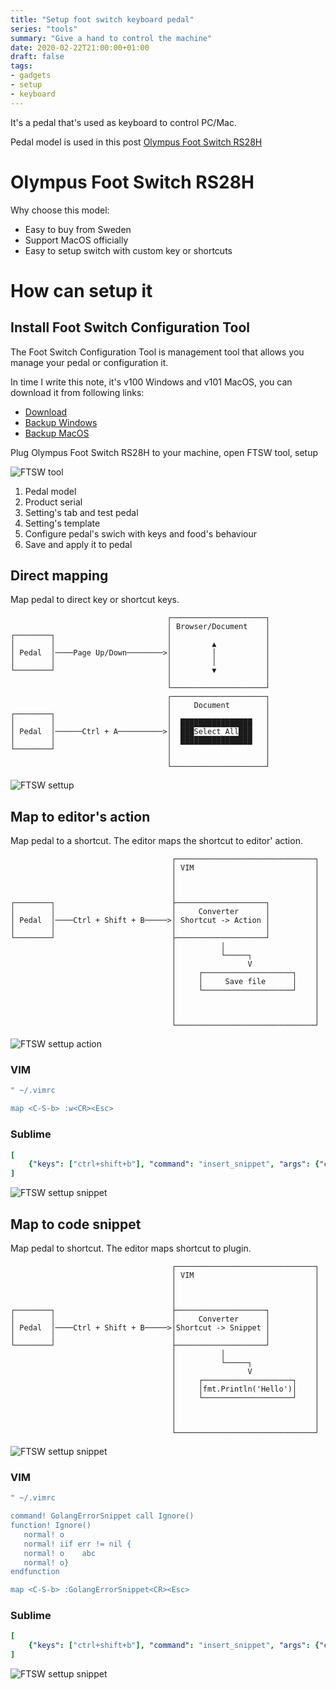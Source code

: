 ```yaml
---
title: "Setup foot switch keyboard pedal"
series: "tools"
summary: "Give a hand to control the machine"
date: 2020-02-22T21:00:00+01:00
draft: false
tags:
- gadgets
- setup
- keyboard
---
```


It's a pedal that's used as keyboard to control PC/Mac.

Pedal model is used in this post [Olympus Foot Switch RS28H](https://www.olympus.co.uk/site/en/a/audio_accessories/accessories_professional_dictation/hand_foot_controls/rs28h_footswitch/index.html)

# Olympus Foot Switch RS28H

Why choose this model:

 - Easy to buy from Sweden
 - Support MacOS officially 
 - Easy to setup switch with custom key or shortcuts

# How can setup it

## Install Foot Switch Configuration Tool

The Foot Switch Configuration Tool is management tool that allows you manage your pedal or configuration it.

In time I write this note, it's v100 Windows and v101 MacOS, you can download it from following links:
 - [Download](https://dl-support.olympus-imaging.com/odms_download/ftsw_configuration_tool/en/)
 - [Backup Windows](/files/foot-switch-keyboard-pedal/FTSW_tool_win_V100.zip)
 - [Backup MacOS](/files/foot-switch-keyboard-pedal/FTSW_tool_mac_V101.zip)

Plug Olympus Foot Switch RS28H to your machine, open FTSW tool, setup 

![FTSW tool](/images/foot-switch-keyboard-pedal/ftsw.png)

1. Pedal model
2. Product serial
3. Setting's tab and test pedal
4. Setting's template
5. Configure pedal's swich with keys and food's behaviour
6. Save and apply it to pedal

## Direct mapping

Map pedal to direct key or shortcut keys.

```
                                   ┌─────────────────────┐
                                   │ Browser/Document    │
┌────────┐                         │                     │
│        │                         │         ▲           │
│ Pedal  │────Page Up/Down────────>│         │           │
│        │                         │         │           │
└────────┘                         │         ▼           │
                                   │                     │
                                   └─────────────────────┘
                                   ┌─────────────────────┐
                                   │     Document        │
┌────────┐                         │                     │
│        │                         │  ████████████████   │
│ Pedal  │──────Ctrl + A──────────>│  ███Select All███   │
│        │                         │  ████████████████   │
└────────┘                         │                     │
                                   │                     │
                                   └─────────────────────┘
```


![FTSW settup](/images/foot-switch-keyboard-pedal/ftsw_direct_mapping.png)

## Map to editor's action

Map pedal to a shortcut. The editor maps the shortcut to editor' action.

```
                                    ┌───────────────────────────────┐
                                    │ VIM                           │
                                    │                               │
                                    │                               │
                                    │                               │
┌────────┐                          ├────────────────────┐          │
│        │                          │     Converter      │          │
│ Pedal  │────Ctrl + Shift + B─────>│ Shortcut -> Action │          │
│        │                          │                    │          │
└────────┘                          ├────────────────────┘          │
                                    │          │                    │
                                    │          └─────┐              │
                                    │                V              │
                                    │     ┌────────────────────┐    │
                                    │     │     Save file      │    │
                                    │     └────────────────────┘    │
                                    │                               │
                                    │                               │
                                    │                               │
                                    └───────────────────────────────┘
```

![FTSW settup action](/images/foot-switch-keyboard-pedal/ftsw_snippet.png)

### VIM

```YAML
" ~/.vimrc

map <C-S-b> :w<CR><Esc>
```

### Sublime

```YAML
[
	{"keys": ["ctrl+shift+b"], "command": "insert_snippet", "args": {"contents": "\nif err != nil {\n\n}"}}
]
```

![FTSW settup snippet](/images/foot-switch-keyboard-pedal/sublime_command.png)

## Map to code snippet

Map pedal to shortcut. The editor maps shortcut to plugin.

```
                                    ┌───────────────────────────────┐
                                    │ VIM                           │
                                    │                               │
                                    │                               │
                                    │                               │
┌────────┐                          ├────────────────────┐          │
│        │                          │     Converter      │          │
│ Pedal  │────Ctrl + Shift + B─────>│Shortcut -> Snippet │          │
│        │                          │                    │          │
└────────┘                          ├────────────────────┘          │
                                    │          │                    │
                                    │          └─────┐              │
                                    │                V              │
                                    │     ┌────────────────────┐    │
                                    │     │fmt.Println('Hello')│    │
                                    │     └────────────────────┘    │
                                    │                               │
                                    │                               │
                                    │                               │
                                    └───────────────────────────────┘
```

![FTSW settup snippet](/images/foot-switch-keyboard-pedal/ftsw_snippet.png)

### VIM

```YAML
" ~/.vimrc

command! GolangErrorSnippet call Ignore()
function! Ignore()
   normal! o
   normal! iif err != nil {
   normal! o	abc
   normal! o}
endfunction

map <C-S-b> :GolangErrorSnippet<CR><Esc>
```


### Sublime

```YAML
[
	{"keys": ["ctrl+shift+b"], "command": "insert_snippet", "args": {"contents": "\nif err != nil {\n\n}"}}
]
```

![FTSW settup snippet](/images/foot-switch-keyboard-pedal/sublime_snippet.png)
